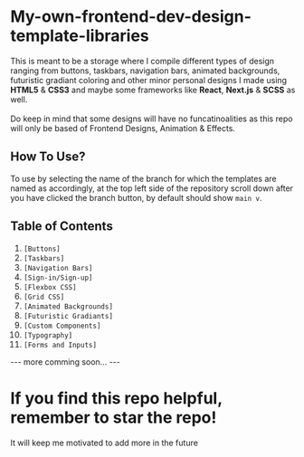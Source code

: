 # My-own-frontend-dev-design-template-libraries

This is meant to be a storage where I compile different types of design ranging from buttons, taskbars, navigation bars, animated backgrounds, futuristic gradiant coloring and other minor personal designs I made using **HTML5** & **CSS3** and maybe some frameworks like **React**, **Next.js** & **SCSS** as well.
<br><br>
Do keep in mind that some designs will have no funcatinoalities as this repo will only be based of Frontend Designs, Animation & Effects.

## How To Use?
To use by selecting the name of the branch for which the templates are named as accordingly, at the top left side of the repository scroll down after you have clicked the branch button, by default should show `main v`.

## Table of Contents
1. `[Buttons]`
2. `[Taskbars]` <!--(#taskbars)-->
3. `[Navigation Bars]` <!--(#navigation-bars)-->
4. `[Sign-in/Sign-up]` <!--(#Sign-in/Sign-up)-->
5. `[Flexbox CSS]` <!--(#Flexbox)-->
6. `[Grid CSS]` <!--(#Footer)-->
7. `[Animated Backgrounds]` <!--(#animated-backgrounds)-->
8. `[Futuristic Gradiants]` <!--(#futuristic-gradiants)-->
9. `[Custom Components]` <!--(#custom-components)-->
10. `[Typography]` <!--(#typography)-->
11. `[Forms and Inputs]` <!--(#forms-and-inputs)-->

--- more comming soon... ---

<!-- ### Contributions-->

# If you find this repo helpful, remember to star the repo!
It will keep me motivated to add more in the future


